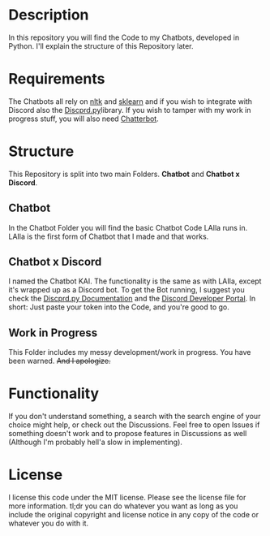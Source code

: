 # Description
In this repository you will find the Code to my Chatbots, developed in Python.
I'll explain the structure of this Repository later.

# Requirements
The Chatbots all rely on [nltk](https://www.nltk.org/) and [sklearn](https://scikit-learn.org/stable/) and if you wish to integrate with Discord also the [Discprd.py](https://discordpy.readthedocs.io/)library. If you wish to tamper with my work in progress stuff, you will also need [Chatterbot](https://chatterbot.readthedocs.io/).

# Structure
This Repository is split into two main Folders. **Chatbot** and **Chatbot x Discord**. 

## Chatbot
In the Chatbot Folder you will find the basic Chatbot Code LAIla runs in.
LAIla is the first form of Chatbot that I made and that works.

## Chatbot x Discord
I named the Chatbot KAI. The functionality is the same as with LAIla, except it's wrapped up as a Discord bot. To get the Bot running, I suggest you check the [Discprd.py Documentation](https://discordpy.readthedocs.io/) and the [Discord Developer Portal](https://discord.com/developers/applications).
In short: Just paste your token into the Code, and you're good to go.

## Work in Progress
This Folder includes my messy development/work in progress. You have been warned. ~~And I apologize.~~ 

# Functionality
If you don't understand something, a search with the search engine of your choice might help, or check out the Discussions.
Feel free to open Issues if something doesn't work and to propose features in Discussions as well (Although I'm probably hell'a slow in implementing).

# License
I license this code under the MIT license. Please see the license file for more information. tl;dr you can do whatever you want as long as you include the original copyright and license notice in any copy of the code or whatever you do with it.
